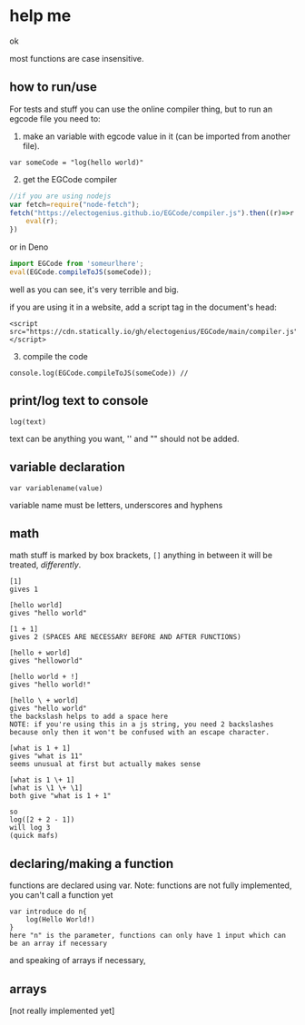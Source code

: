 # help me
ok

most functions are case insensitive.
## how to run/use
For tests and stuff you can use the online compiler thing, but to run an egcode file you need to:

1. make an variable with egcode value in it (can be imported from another file).
```
var someCode = "log(hello world)"
```
2. get the EGCode compiler
```js
//if you are using nodejs
var fetch=require("node-fetch");
fetch("https://electogenius.github.io/EGCode/compiler.js").then((r)=>r.text()).then((r)=>{
	eval(r);
})
```

or in Deno
```js
import EGCode from 'someurlhere';
eval(EGCode.compileToJS(someCode));
```

well as you can see, it's very terrible and big.

if you are using it in a website, add a script tag in the document's head:
```
<script src="https://cdn.statically.io/gh/electogenius/EGCode/main/compiler.js"></script>
```

3. compile the code
```
console.log(EGCode.compileToJS(someCode)) //
```
## print/log text to console

`log(text)`

text can be anything you want, '' and "" should not be added.
## variable declaration
`var variablename(value)`

variable name must be letters, underscores and hyphens

## math

math stuff is marked by box brackets, `[]` anything in between it will be treated, *differently*.

```
[1]
gives 1

[hello world]
gives "hello world"

[1 + 1]
gives 2 (SPACES ARE NECESSARY BEFORE AND AFTER FUNCTIONS)

[hello + world]
gives "helloworld"

[hello world + !]
gives "hello world!"

[hello \ + world]
gives "hello world"
the backslash helps to add a space here
NOTE: if you're using this in a js string, you need 2 backslashes because only then it won't be confused with an escape character.

[what is 1 + 1]
gives "what is 11"
seems unusual at first but actually makes sense

[what is 1 \+ 1]
[what is \1 \+ \1]
both give "what is 1 + 1"

so
log([2 + 2 - 1])
will log 3
(quick mafs)
```
## declaring/making a function
functions are declared using var.
Note: functions are not fully implemented, you can't call a function yet
```
var introduce do n{
	log(Hello World!)
}
here "n" is the parameter, functions can only have 1 input which can be an array if necessary
```
and speaking of arrays if necessary,
## arrays
[not really implemented yet]
